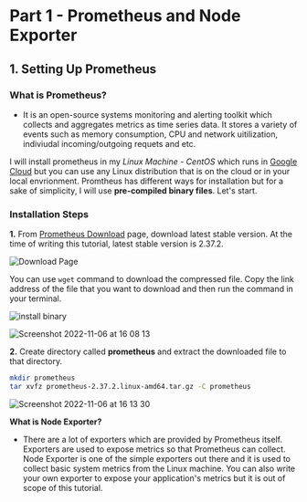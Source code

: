 # Part 1 - Prometheus and Node Exporter

## 1. Setting Up Prometheus 

### What is Prometheus?

- It is an open-source systems monitoring and alerting toolkit which collects and aggregates metrics as time series data. It stores a variety of events such as memory consumption, CPU and network uitilization, indiviudal incoming/outgoing requets and etc. 

I will install prometheus in my *Linux Machine - CentOS* which runs in [Google Cloud](https://cloud.google.com/) but you can use any Linux distribution that is on the cloud or in your local envrionment. Promtheus has different ways for installation but for a sake of simplicity, I will use **pre-compiled binary files**. Let's start.

### Installation Steps

**1.** From [Prometheus Download](https://prometheus.io/download/) page, download latest stable version. At the time of writing this tutorial, latest stable version is 2.37.2.

![Download Page](https://user-images.githubusercontent.com/67023632/200174808-2a09e7f1-d069-4c04-bd12-b2754adc1c2d.png)

You can use `wget` command to download the compressed file. Copy the link address of the file that you want to download and then run the command in your terminal.

![install binary](https://user-images.githubusercontent.com/67023632/200175277-5909e240-4ad1-4d1a-a743-50b407c5f183.png)

![Screenshot 2022-11-06 at 16 08 13](https://user-images.githubusercontent.com/67023632/200175512-4244151c-62a0-45be-9e89-59b55f839d8c.png)




**2.**  Create directory called **prometheus** and extract the downloaded file to that directory.

``` bash
mkdir prometheus
tar xvfz prometheus-2.37.2.linux-amd64.tar.gz -C prometheus
```

![Screenshot 2022-11-06 at 16 13 30](https://user-images.githubusercontent.com/67023632/200175793-77bd4764-cb3f-4e57-9489-1a658a59f3b3.png)

**What is Node Exporter?** 

- There are a lot of exporters which are provided by Prometheus itself. Exporters are used to expose metrics so that Prometheus can collect. Node Exporter is one of the simple exporters out there and it is used to collect basic system metrics from the Linux machine. You can also write your own exporter to expose your application's metrics but it is out of scope of this tutorial.


